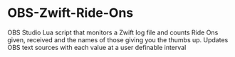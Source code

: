 # OBS-Zwift-Ride-Ons
OBS Studio Lua script that monitors a Zwift log file and counts Ride Ons given, received and the names of those giving you the thumbs up. Updates OBS text sources with each value at a user definable interval

